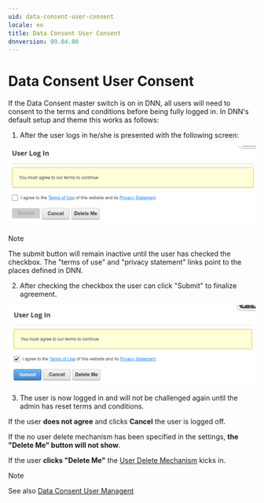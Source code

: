 ```yaml
---
uid: data-consent-user-consent
locale: en
title: Data Consent User Consent
dnnversion: 09.04.00
---
```


# Data Consent User Consent

If the Data Consent master switch is on in DNN, all users will need to consent to the terms and conditions before being fully logged in. In DNN's default setup and theme this works as follows:

1. After the user logs in he/she is presented with the following screen:

![User must agree](/images/privacy-dc-user1.png)

> [!Note]
> The submit button will remain inactive until the user has checked the checkbox. The "terms of use" and "privacy statement" links point to the places defined in DNN.

2. After checking the checkbox the user can click "Submit" to finalize agreement.

![User agrees](/images/privacy-dc-user2.png)

3. The user is now logged in and will not be challenged again until the admin has reset terms and conditions.

If the user **does not agree** and clicks **Cancel** the user is logged off.

If the no user delete mechanism has been specified in the settings, **the "Delete Me" button will not show**.

If the user **clicks "Delete Me"** the [User Delete Mechanism](xref:data-consent-user-delete) kicks in.

> [!NOTE]
> See also [Data Consent User Managent](xref:data-consent-user-management)

